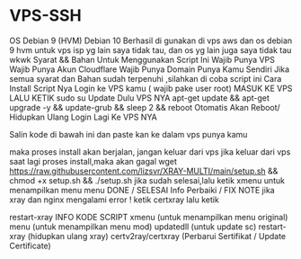 # VPS-SSH
OS
Debian 9 (HVM)
Debian 10
Berhasil di gunakan di vps aws dan os debian 9 hvm
untuk vps isp yg lain saya tidak tau, dan os yg lain juga saya tidak tau wkwk
Syarat && Bahan Untuk Menggunakan Script Ini
Wajib Punya VPS
Wajib Punya Akun Cloudflare
Wajib Punya Domain Punya Kamu Sendiri
Jika semua syarat dan Bahan sudah terpenuhi ,silahkan di coba script ini
Cara Install Script Nya
Login ke VPS kamu ( wajib pake user root)
MASUK KE VPS LALU KETIK
sudo su
Update Dulu VPS NYA
apt-get update && apt-get upgrade -y && update-grub && sleep 2 && reboot
Otomatis Akan Reboot/ Hidupkan Ulang
Login Lagi Ke VPS NYA

Salin kode di bawah ini dan paste kan ke dalam vps punya kamu

maka proses install akan berjalan, jangan keluar dari vps
jika keluar dari vps saat lagi proses install,maka akan gagal
wget https://raw.githubusercontent.com/lizsvr/XRAY-MULTI/main/setup.sh && chmod +x setup.sh && ./setup.sh
jika sudah selesai,lalu ketik xmenu untuk menampilkan menu
menu
DONE / SELESAI
Info Perbaiki / FIX
NOTE
jika xray dan nginx mengalami error !
ketik
certxray
lalu ketik

restart-xray
INFO KODE SCRIPT
xmenu (untuk menampilkan menu original)
menu (untuk menampilkan menu mod)
updatedll (untuk update sc)
restart-xray (hidupkan ulang xray)
certv2ray/certxray (Perbarui Sertifikat / Update Certificate)

